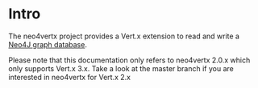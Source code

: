 # Intro

The neo4vertx project provides a Vert.x extension to read and write a [Neo4J graph database](http://neo4j.com/).

Please note that this documentation only refers to neo4vertx 2.0.x which only supports Vert.x 3.x. Take a look at the master branch if you are interested in neo4vertx for Vert.x 2.x
